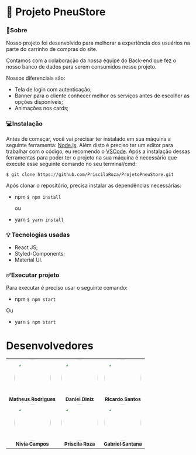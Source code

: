 # 🏁 Projeto PneuStore


### 🧾Sobre 

Nosso projeto foi desenvolvido para melhorar a experiência dos usuários na parte do carrinho de compras do site. 

Contamos com a colaboração da nossa equipe do Back-end que fez o nosso banco de dados para serem consumidos nesse projeto.

Nossos diferenciais são: 

- Tela de login com autenticação; 
- Banner para o cliente conhecer melhor os serviços antes de escolher as opções disponíveis;
- Animações nos cards;

### 💻Instalação
Antes de começar, você vai precisar ter instalado em sua máquina a seguinte ferramenta: [Node.js](https://nodejs.org/en/download/). Além disto é preciso ter um editor para trabalhar com o código, eu recomendo o [VSCode](https://code.visualstudio.com/download). Após a instalação dessas ferramentas para poder ter o projeto na sua máquina é necessário que execute esse seguinte comando no seu terminal/cmd:

`$ git clone https://github.com/PriscilaRoza/ProjetoPneuStore.git`

Após clonar o repositório, precisa instalar as dependências necessárias:

- npm  `$ npm install`  

  ou

- yarn `$ yarn install`

###  💡 Tecnologias usadas

- React JS;
- Styled-Components;
- Material UI.

### ✅Executar projeto

Para executar é preciso usar o seguinte comando:

- npm `$ npm start`

Ou

- yarn `$ npm start`

# Desenvolvedores

<table>   <tr>     <td align="center"><a href="https://www.linkedin.com/in/theusmaoliver/"><img style="border-radius: 50%;" src="https://media-exp1.licdn.com/dms/image/C4E03AQFlAhoe51lCTQ/profile-displayphoto-shrink_800_800/0/1621903451411?e=1640217600&v=beta&t=9chyXOdulZ--HV_4-Zqfjs9Cm9SpgOi764ulv6M9UTk" width="100px;" alt=""/><br /><sub><b>Matheus Rodrigues</b></sub></a></td>    <td align="center"><a href="https://www.linkedin.com/in/daniel-diniz-106763106/"><img style="border-radius: 50%;" src="https://media-exp1.licdn.com/dms/image/C4E03AQFlLoQtkunx4g/profile-displayphoto-shrink_800_800/0/1621380278402?e=1640217600&v=beta&t=wCD-9dRt-oaebklNTwlRumRcTx3tN1WnMYhdDVW8M94" width="100px;" alt=""/><br /><sub><b>Daniel Diniz</b></sub></a></td>     <td align="center"><a href="https://www.linkedin.com/in/desenvolvedor-rss/"><img style="border-radius: 50%;" src="https://media-exp1.licdn.com/dms/image/C4E03AQFsQwwDJsTuHQ/profile-displayphoto-shrink_800_800/0/1628980673161?e=1640217600&v=beta&t=SfGoRTFQSQqxdEAy7PXBXkifUD2OsT0nj1WYTiF9Xmc" width="100px;" alt=""/><br /><sub><b>Ricardo Santos</b></sub></a></td>   </tr>   <tr>     <td align="center"><a href="https://www.linkedin.com/in/nivia-campos/"><img style="border-radius: 50%;" src="https://media-exp1.licdn.com/dms/image/C4E03AQG67-1HwgJyiA/profile-displayphoto-shrink_800_800/0/1621290499297?e=1640217600&v=beta&t=2DVpk9jXQOp2B6UCBqEYbI0rR4dSdBHn-gWn6yrsqXY" width="100px;" alt=""/><br /><sub><b>Nivia Campos</b></sub></a></td>     <td align="center"><a href="https://www.linkedin.com/in/priscilaroza/"><img style="border-radius: 50%;" src="https://media-exp1.licdn.com/dms/image/C4E03AQFAAwEra093TQ/profile-displayphoto-shrink_800_800/0/1619492036931?e=1640217600&v=beta&t=NBGxecQfV-ti4QQ4m76S1b8SI0ohSL61yua5XIQzM9A" width="100px;" alt=""/><br /><sub><b>Priscila Roza</b></sub></a></td>    <td align="center"><a href="https://www.linkedin.com/in/gabsdev/"><img style="border-radius: 50%;" src="https://media-exp1.licdn.com/dms/image/C5603AQFardS1N-1oVg/profile-displayphoto-shrink_800_800/0/1621896670181?e=1640217600&v=beta&t=UTx8UuPG43xKJyXEMWRZ-9KBDGo9woEYwpuYjmDR6mA" width="100px;" alt=""/><br /><sub><b>Gabriel Santana</b></sub></a></td>        </tr> </table>

